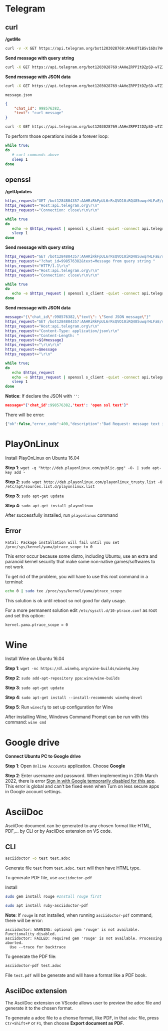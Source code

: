 # Telegram
## curl

**/getMe**

```sh
curl -v -X GET https://api.telegram.org/bot1203028769:AAHsOT1BSv16Ds7WvZBGWy_-5oITZFlFcfA/getMe
```

**Send message with query string**

```sh
curl -X GET https://api.telegram.org/bot1203028769:AAHeZRPPItDZpSD-wTZIHZxEfBitWIA3YSw/sendMessage -d chat_id=998576382 -d text="Hello World"
```

**Send message with JSON data**

```sh
curl -X GET https://api.telegram.org/bot1203028769:AAHeZRPPItDZpSD-wTZIHZxEfBitWIA3YSw/sendMessage -d "{\"chat_id\": 998576382, \"text\": \"curl message\"}" --header "Content-Type:application/json"
```

``message.json`` 

```json
{
    "chat_id": 998576382,
    "text": "curl message"
}
```

```sh
curl -X GET https://api.telegram.org/bot1203028769:AAHeZRPPItDZpSD-wTZIHZxEfBitWIA3YSw/sendMessage -d @message.json --header "Content-Type:application/json"
```

To perform those operations inside a forever loop:

```sh
while true;
do
   # curl commands above
   sleep 1
done
```

## openssl

**/getUpdates**

```sh
https_request="GET /bot1284804357:AAHRiRkFpUL6rRsQVO10iRQ485uwqrHLFaE/getUpdates HTTP/1.1\r\n"
https_request+="Host:api.telegram.org\r\n"
https_request+="Connection: close\r\n\r\n"

while true
do
   echo -e $https_request | openssl s_client -quiet -connect api.telegram.org:443
   sleep 1
done
```

**Send message with query string**

```sh
https_request="GET /bot1284804357:AAHRiRkFpUL6rRsQVO10iRQ485uwqrHLFaE/sendMessage"
https_request+="?chat_id=998576382&text=Message from query string "
https_request+="HTTP/1.1\r\n"
https_request+="Host:api.telegram.org\r\n"
https_request+="Connection: close\r\n\r\n"

while true
do
   echo -e $https_request | openssl s_client -quiet -connect api.telegram.org:443
done
```
**Send message with JSON data**

```sh
message="{\"chat_id\":998576382,\"text\": \"Send JSON message\"}"
https_request="GET /bot1284804357:AAHRiRkFpUL6rRsQVO10iRQ485uwqrHLFaE/sendMessage HTTP/1.1\r\n"
https_request+="Host:api.telegram.org\r\n"
https_request+="Content-Type: application/json\r\n"
https_request+="Content-Length: "
https_request+=${#message}
https_request+="\r\n\r\n"
https_request+=$message
https_request+="\r\n"

while true;
do
   echo $https_request
   echo -e $https_request | openssl s_client -quiet -connect api.telegram.org:443
   sleep 1
done
```

**Notice**: If declare the JSON with ``''``:

```json
message="{'chat_id':998576382,'text': 'open ssl test'}"
```

There will be error: 

```js
{"ok":false,"error_code":400,"description":"Bad Request: message text is empty"}read:errno=0
```
# PlayOnLinux
Install PlayOnLinux on Ubuntu 16.04

**Step 1**: ``wget -q "http://deb.playonlinux.com/public.gpg" -O- | sudo apt-key add -``

**Step 2**: ``sudo wget http://deb.playonlinux.com/playonlinux_trusty.list -O /etc/apt/sources.list.d/playonlinux.list``

**Step 3**: ``sudo apt-get update``

**Step 4**: ``sudo apt-get install playonlinux``

After successfully installed, run ``playonlinux`` command

## Error

```
Fatal: Package installation will fail until you set /proc/sys/kernel/yama/ptrace_scope to 0
```

This error occur because some distro, including Ubuntu, use an extra and paranoïd kernel security that make some non-native games/softwares to not work

To get rid of the problem, you will have to use this root command in a terminal:

```sh
echo 0 | sudo tee /proc/sys/kernel/yama/ptrace_scope
```

This solution is ok until reboot so not good for daily usage.

For a more permanent solution edit ``/etc/sysctl.d/10-ptrace.conf`` as root and set this option:

```sh
kernel.yama.ptrace_scope = 0
```
# Wine
Install Wine on Ubuntu 16.04

**Step 1**: ``wget -nc https://dl.winehq.org/wine-builds/winehq.key``

**Step 2**: ``sudo add-apt-repository ppa:wine/wine-builds``

**Step 3**: ``sudo apt-get update``

**Step 4**: ``sudo apt-get install --install-recommends winehq-devel``

**Step 5**: Run ``winecfg`` to set up configuration for Wine

After installing Wine, Windows Command Prompt can be run with this command: ``wine cmd`` 

# Google drive
**Connect Ubuntu PC to Google drive**

**Step 1**: Open ``Online Accounts`` application. Choose **Google**

**Step 2**: Enter username and password. When implementing in 20th March 2022, there is error [Sign in with Google temporarily disabled for this app](https://askubuntu.com/questions/1164372/sign-in-with-google-temporarily-disabled-for-this-app#). This error is global and can't be fixed even when Turn on less secure apps in Google account settings.
# AsciiDoc
AsciiDoc document can be generated to any chosen format like HTML, PDF,... by CLI or by AsciiDoc extension on VS code.

## CLI

```sh
asciidoctor -o test test.adoc
```

Generate file ``test`` from ``test.adoc``. ``test`` will then have HTML type.

To generate PDF file, use ``asciidoctor-pdf``

Install 

```sh
sudo gem install rouge #Install rouge first
```

```sh
sudo apt install ruby-asciidoctor-pdf
```

**Note**: If ``rouge`` is not installed, when running ``asciidoctor-pdf`` command, there will be error:

```
asciidoctor: WARNING: optional gem 'rouge' is not available. Functionality disabled.
asciidoctor: FAILED: required gem 'rouge' is not available. Processing aborted.
  Use --trace for backtrace
```

To generate the PDF file:

```sh
asciidoctor-pdf test.adoc
```

File ``test.pdf`` will be generate and will have a format like a PDF book.

## AsciiDoc extension

The AsciiDoc extension on VScode allows user to preview the adoc file and generate it to the chosen format.

To generate a adoc file to a chonse format, like PDF, in that ``adoc`` file, press ``Ctr+Shift+P`` or ``F1``, then choose **Export document as PDF**.
